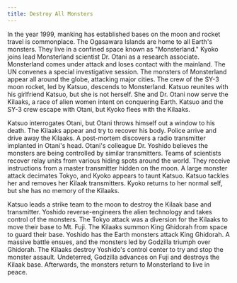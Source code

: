 ```yaml
---
title: Destroy All Monsters
---
```


In the year 1999, manking has established bases on the moon and rocket travel is
commonplace. The Ogasawara Islands are home to all Earth's monsters. They live
in a confined space known as "Monsterland." Kyoko joins lead Monsterland
scientist Dr. Otani as a research associate. Monsterland comes under attack and
loses contact with the mainland. The UN convenes a special investigative
session. The monsters of Monsterland appear all around the globe, attacking
major cities. The crew of the SY-3 moon rocket, led by Katsuo, descends to
Monsterland. Katsuo reunites with his girlfriend Katsuo, but she is not herself.
She and Dr. Otani now serve the Kilaaks, a race of alien women intent on
conquering Earth. Katsuo and the SY-3 crew escape with Otani, but Kyoko flees
with the Kilaaks.

Katsuo interrogates Otani, but Otani throws himself out a window to his death.
The Kilaaks appear and try to recover his body. Police arrive and drive away the
Kilaaks. A post-mortem discovers a radio transmitter implanted in Otani's head.
Otani's colleague Dr. Yoshido believes the monsters are being controlled by
similar transmitters. Teams of scientists recover relay units from various
hiding spots around the world. They receive instructions from a master
transmitter hidden on the moon. A large monster attack decimates Tokyo, and
Kyoko appears to taunt Katsuo. Katsuo tackles her and removes her Kilaak
transmitters. Kyoko returns to her normal self, but she has no memory of the
Kilaaks.

Katsuo leads a strike team to the moon to destroy the Kilaak base and
transmitter. Yoshido reverse-engineers the alien technology and takes control of
the monsters. The Tokyo attack was a diversion for the Kilaaks to move their
base to Mt. Fuji. The Kilaaks summon King Ghidorah from space to guard their
base. Yoshido has the Earth monsters attack King Ghidorah. A massive battle
ensues, and the monsters led by Godzilla triumph over Ghidorah. The Kilaaks
destroy Yoshido's control center to try and stop the monster assault.
Undeterred, Godzilla advances on Fuji and destroys the Kilaak base. Afterwards,
the monsters return to Monsterland to live in peace.
